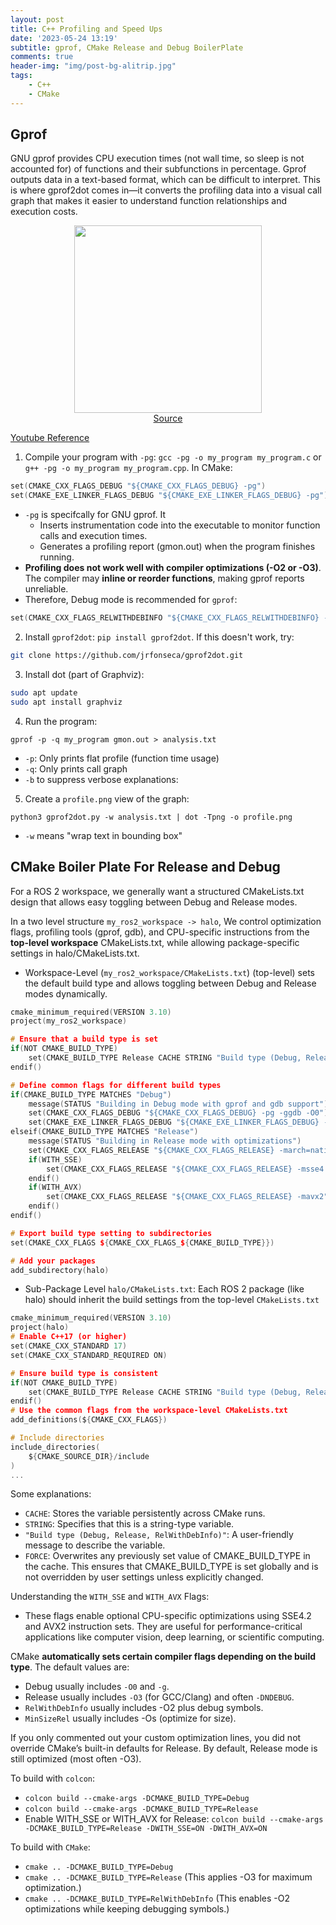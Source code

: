 ```yaml
---
layout: post
title: C++ Profiling and Speed Ups
date: '2023-05-24 13:19'
subtitle: gprof, CMake Release and Debug BoilerPlate
comments: true
header-img: "img/post-bg-alitrip.jpg"
tags:
    - C++
    - CMake
---
```


## Gprof

GNU gprof provides CPU execution times (not wall time, so sleep is not accounted for) of functions and their subfunctions in percentage. Gprof outputs data in a text-based format, which can be difficult to interpret. This is where gprof2dot comes in—it converts the profiling data into a visual call graph that makes it easier to understand function relationships and execution costs.

<div style="text-align: center;">
    <p align="center">
       <figure>
            <img src="https://github.com/user-attachments/assets/9818a9fb-a77c-48c7-a110-4655d8b7f6be" height="300" alt=""/>
            <figcaption><a href="https://codeyarns.com/tech/2013-06-24-how-to-visualize-profiler-output-as-graph-using-gprof2dot.html#gsc.tab=0">Source</a></figcaption>
       </figure>
    </p>
</div>

[Youtube Reference](https://www.youtube.com/watch?v=zbTtVW64R_I)

1. Compile your program with `-pg`: `gcc -pg -o my_program my_program.c` or `g++ -pg -o my_program my_program.cpp`. In CMake:

```c
set(CMAKE_CXX_FLAGS_DEBUG "${CMAKE_CXX_FLAGS_DEBUG} -pg")
set(CMAKE_EXE_LINKER_FLAGS_DEBUG "${CMAKE_EXE_LINKER_FLAGS_DEBUG} -pg")
```

- `-pg` is specifcally for GNU gprof. It
    - Inserts instrumentation code into the executable to monitor function calls and execution times.
    - Generates a profiling report (gmon.out) when the program finishes running.
-  **Profiling does not work well with compiler optimizations (-O2 or -O3)**. The compiler may **inline or reorder functions**, making gprof reports unreliable.
- Therefore, Debug mode is recommended for `gprof`:

```cpp
set(CMAKE_CXX_FLAGS_RELWITHDEBINFO "${CMAKE_CXX_FLAGS_RELWITHDEBINFO} -pg -O2")
```

2. Install `gprof2dot`: `pip install gprof2dot`. If this doesn't work, try:

```bash
git clone https://github.com/jrfonseca/gprof2dot.git
```

3. Install dot (part of Graphviz):

```bash
sudo apt update
sudo apt install graphviz
```

4. Run the program:

```
gprof -p -q my_program gmon.out > analysis.txt
```
- `-p`: Only prints flat profile (function time usage)
- `-q`: Only prints call graph
- `-b` to suppress verbose explanations:

5. Create a `profile.png` view of the graph:

```
python3 gprof2dot.py -w analysis.txt | dot -Tpng -o profile.png
```

- `-w` means "wrap text in bounding box"

## CMake Boiler Plate For Release and Debug

For a ROS 2 workspace, we generally want a structured CMakeLists.txt design that allows easy toggling between Debug and Release modes. 

In a two level structure `my_ros2_workspace -> halo`, We control optimization flags, profiling tools (gprof, gdb), and CPU-specific instructions from the **top-level workspace** CMakeLists.txt, while allowing package-specific settings in halo/CMakeLists.txt.

- Workspace-Level (`my_ros2_workspace/CMakeLists.txt`) (top-level) sets the default build type and allows toggling between Debug and Release modes dynamically.

```cpp
cmake_minimum_required(VERSION 3.10)
project(my_ros2_workspace)

# Ensure that a build type is set
if(NOT CMAKE_BUILD_TYPE)
    set(CMAKE_BUILD_TYPE Release CACHE STRING "Build type (Debug, Release, RelWithDebInfo)" FORCE)
endif()

# Define common flags for different build types
if(CMAKE_BUILD_TYPE MATCHES "Debug")
    message(STATUS "Building in Debug mode with gprof and gdb support")
    set(CMAKE_CXX_FLAGS_DEBUG "${CMAKE_CXX_FLAGS_DEBUG} -pg -ggdb -O0")
    set(CMAKE_EXE_LINKER_FLAGS_DEBUG "${CMAKE_EXE_LINKER_FLAGS_DEBUG} -pg")
elseif(CMAKE_BUILD_TYPE MATCHES "Release")
    message(STATUS "Building in Release mode with optimizations")
    set(CMAKE_CXX_FLAGS_RELEASE "${CMAKE_CXX_FLAGS_RELEASE} -march=native -O3")
    if(WITH_SSE)
        set(CMAKE_CXX_FLAGS_RELEASE "${CMAKE_CXX_FLAGS_RELEASE} -msse4.2")
    endif()
    if(WITH_AVX)
        set(CMAKE_CXX_FLAGS_RELEASE "${CMAKE_CXX_FLAGS_RELEASE} -mavx2")
    endif()
endif()

# Export build type setting to subdirectories
set(CMAKE_CXX_FLAGS ${CMAKE_CXX_FLAGS_${CMAKE_BUILD_TYPE}})

# Add your packages
add_subdirectory(halo)
```

- Sub-Package Level `halo/CMakeLists.txt`: Each ROS 2 package (like halo) should inherit the build settings from the top-level `CMakeLists.txt`

```c
cmake_minimum_required(VERSION 3.10)
project(halo)
# Enable C++17 (or higher)
set(CMAKE_CXX_STANDARD 17)
set(CMAKE_CXX_STANDARD_REQUIRED ON)

# Ensure build type is consistent
if(NOT CMAKE_BUILD_TYPE)
    set(CMAKE_BUILD_TYPE Release CACHE STRING "Build type (Debug, Release, RelWithDebInfo)" FORCE)
endif()
# Use the common flags from the workspace-level CMakeLists.txt
add_definitions(${CMAKE_CXX_FLAGS})

# Include directories
include_directories(
    ${CMAKE_SOURCE_DIR}/include
)
...
```

Some explanations:

- `CACHE`: Stores the variable persistently across CMake runs.
- `STRING`: Specifies that this is a string-type variable.
- `"Build type (Debug, Release, RelWithDebInfo)"`: A user-friendly message to describe the variable.
- `FORCE`: Overwrites any previously set value of CMAKE_BUILD_TYPE in the cache. This ensures that CMAKE_BUILD_TYPE is set globally and is not overridden by user settings unless explicitly changed.

Understanding the `WITH_SSE` and `WITH_AVX` Flags:

- These flags enable optional CPU-specific optimizations using SSE4.2 and AVX2 instruction sets. They are useful for performance-critical applications like computer vision, deep learning, or scientific computing.

CMake **automatically sets certain compiler flags depending on the build type**. The default values are:

- Debug usually includes `-O0` and `-g`.
- Release usually includes `-O3` (for GCC/Clang) and often `-DNDEBUG`.
- `RelWithDebInfo` usually includes -O2 plus debug symbols.
- `MinSizeRel` usually includes -Os (optimize for size).

If you only commented out your custom optimization lines, you did not override CMake’s built-in defaults for Release. By default, Release mode is still optimized (most often -O3).

To build with `colcon`:

- `colcon build --cmake-args -DCMAKE_BUILD_TYPE=Debug`
- `colcon build --cmake-args -DCMAKE_BUILD_TYPE=Release`
- Enable WITH_SSE or WITH_AVX for Release: `colcon build --cmake-args -DCMAKE_BUILD_TYPE=Release -DWITH_SSE=ON -DWITH_AVX=ON`


To build with `CMake`:

- `cmake .. -DCMAKE_BUILD_TYPE=Debug`
- `cmake .. -DCMAKE_BUILD_TYPE=Release` (This applies -O3 for maximum optimization.)
- `cmake .. -DCMAKE_BUILD_TYPE=RelWithDebInfo` (This enables -O2 optimizations while keeping debugging symbols.)

